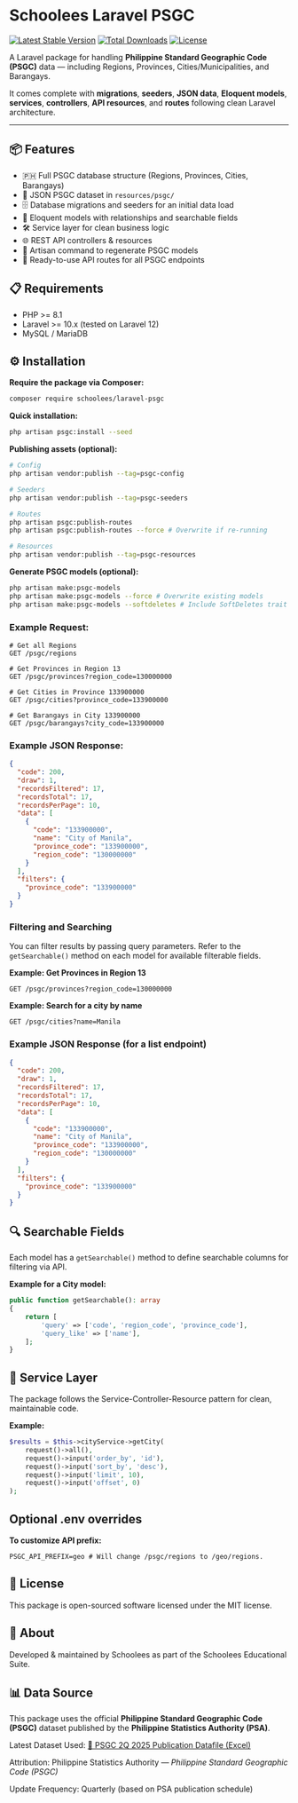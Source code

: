 # Schoolees Laravel PSGC

[![Latest Stable Version](https://img.shields.io/packagist/v/schoolees/laravel-psgc.svg?style=flat-square)](https://packagist.org/packages/schoolees/laravel-psgc)
[![Total Downloads](https://img.shields.io/packagist/dt/schoolees/laravel-psgc.svg?style=flat-square)](https://packagist.org/packages/schoolees/laravel-psgc)
[![License](https://img.shields.io/packagist/l/schoolees/laravel-psgc.svg?style=flat-square)](LICENSE)

A Laravel package for handling **Philippine Standard Geographic Code (PSGC)** data — including Regions, Provinces, Cities/Municipalities, and Barangays.  

It comes complete with **migrations**, **seeders**, **JSON data**, **Eloquent models**, **services**, **controllers**, **API resources**, and **routes** following clean Laravel architecture.

---

## 📦 Features
- 🇵🇭 Full PSGC database structure (Regions, Provinces, Cities, Barangays)
- 📂 JSON PSGC dataset in `resources/psgc/`
- 🗄 Database migrations and seeders for an initial data load
- 🧩 Eloquent models with relationships and searchable fields
- 🛠 Service layer for clean business logic
- 🌐 REST API controllers & resources
- 🚀 Artisan command to regenerate PSGC models
- 📡 Ready-to-use API routes for all PSGC endpoints


## 📋 Requirements
- PHP >= 8.1
- Laravel >= 10.x (tested on Laravel 12)
- MySQL / MariaDB


## ⚙️ Installation
**Require the package via Composer:**
```bash
composer require schoolees/laravel-psgc
```
**Quick installation:**
```bash
php artisan psgc:install --seed
```
**Publishing assets (optional):**
```bash
# Config
php artisan vendor:publish --tag=psgc-config

# Seeders
php artisan vendor:publish --tag=psgc-seeders

# Routes
php artisan psgc:publish-routes
php artisan psgc:publish-routes --force # Overwrite if re-running

# Resources
php artisan vendor:publish --tag=psgc-resources
```
**Generate PSGC models (optional):**
```bash
php artisan make:psgc-models
php artisan make:psgc-models --force # Overwrite existing models
php artisan make:psgc-models --softdeletes # Include SoftDeletes trait
```

### Example Request:
```http
# Get all Regions
GET /psgc/regions

# Get Provinces in Region 13
GET /psgc/provinces?region_code=130000000

# Get Cities in Province 133900000
GET /psgc/cities?province_code=133900000

# Get Barangays in City 133900000
GET /psgc/barangays?city_code=133900000
```
### Example JSON Response:
```json
{
  "code": 200,
  "draw": 1,
  "recordsFiltered": 17,
  "recordsTotal": 17,
  "recordsPerPage": 10,
  "data": [
    {
      "code": "133900000",
      "name": "City of Manila",
      "province_code": "133900000",
      "region_code": "130000000"
    }
  ],
  "filters": {
    "province_code": "133900000"
  }
}
```

### Filtering and Searching

You can filter results by passing query parameters. Refer to the `getSearchable()` method on each model for available filterable fields.

**Example: Get Provinces in Region 13**
```http
GET /psgc/provinces?region_code=130000000
```

**Example: Search for a city by name**
```http
GET /psgc/cities?name=Manila
```

### Example JSON Response (for a list endpoint)
```json
{
  "code": 200,
  "draw": 1,
  "recordsFiltered": 17,
  "recordsTotal": 17,
  "recordsPerPage": 10,
  "data": [
    {
      "code": "133900000",
      "name": "City of Manila",
      "province_code": "133900000",
      "region_code": "130000000"
    }
  ],
  "filters": {
    "province_code": "133900000"
  }
}
```

## 🔍 Searchable Fields
Each model has a `getSearchable()` method to define searchable columns for filtering via API.

**Example for a City model:**
```php
public function getSearchable(): array
{
    return [
        'query' => ['code', 'region_code', 'province_code'],
        'query_like' => ['name'],
    ];
}
```

## 🧩 Service Layer
The package follows the Service-Controller-Resource pattern for clean, maintainable code.

**Example:**
```php
$results = $this->cityService->getCity(
    request()->all(),
    request()->input('order_by', 'id'),
    request()->input('sort_by', 'desc'),
    request()->input('limit', 10),
    request()->input('offset', 0)
);
```

## Optional .env overrides
**To customize API prefix:**
```env
PSGC_API_PREFIX=geo # Will change /psgc/regions to /geo/regions.
```

## 📜 License
This package is open-sourced software licensed under the MIT license.

## 🏢 About
Developed & maintained by Schoolees as part of the Schoolees Educational Suite.

## 📊 Data Source
This package uses the official **Philippine Standard Geographic Code (PSGC)** dataset published by the **Philippine Statistics Authority (PSA)**.

Latest Dataset Used:
[📄 PSGC 2Q 2025 Publication Datafile (Excel)](https://psa.gov.ph/system/files/scd/PSGC-2Q-2025-Publication-Datafile.xlsx)

Attribution:
Philippine Statistics Authority — *Philippine Standard Geographic Code (PSGC)*

Update Frequency:
Quarterly (based on PSA publication schedule)












